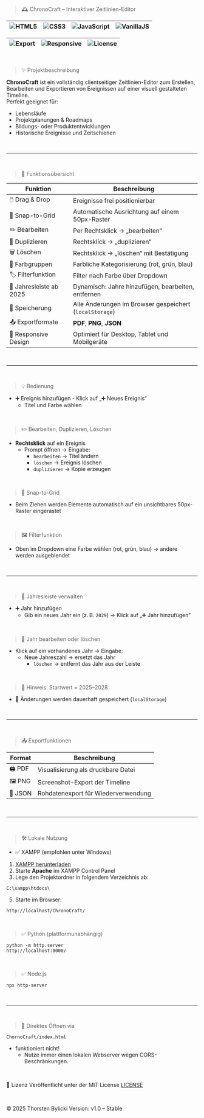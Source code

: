 > 🕰️ ChronoCraft – Interaktiver Zeitlinien-Editor

![HTML5](https://img.shields.io/badge/HTML5-%23E34F26?style=for-the-badge&logo=html5&logoColor=white) | ![CSS3](https://img.shields.io/badge/CSS3-%231572B6?style=for-the-badge&logo=css3&logoColor=white) | ![JavaScript](https://img.shields.io/badge/JavaScript-%23F7DF1E?style=for-the-badge&logo=javascript&logoColor=black) | ![VanillaJS](https://img.shields.io/badge/Vanilla_JS-pure-yellow?style=for-the-badge&logo=javascript) |
|---|---|---|---|

| ![Export](https://img.shields.io/badge/Export-PDF%20%7C%20PNG%20%7C%20JSON-00fff7?style=for-the-badge) | ![Responsive](https://img.shields.io/badge/Responsive-Yes-green?style=for-the-badge) | ![License](https://img.shields.io/badge/License-MIT-informational?style=for-the-badge) |
|---|---|---|

<br>

> ✨ Projektbeschreibung

**ChronoCraft** ist ein vollständig clientseitiger Zeitlinien-Editor zum Erstellen, Bearbeiten und Exportieren von Ereignissen auf einer visuell gestalteten Timeline.  
Perfekt geeignet für:

- Lebensläufe
- Projektplanungen & Roadmaps
- Bildungs- oder Produktentwicklungen
- Historische Ereignisse und Zeitschienen

<br>

---

<br>

> 🔧 Funktionsübersicht

| Funktion                | Beschreibung                                               |
|-------------------------|------------------------------------------------------------|
| 🖱️ Drag & Drop           | Ereignisse frei positionierbar                            |
| 📐 Snap-to-Grid          | Automatische Ausrichtung auf einem 50px-Raster            |
| ✏️ Bearbeiten            | Per Rechtsklick → „bearbeiten“                            |
| 🔁 Duplizieren           | Rechtsklick → „duplizieren“                               |
| 🗑️ Löschen               | Rechtsklick → „löschen“ mit Bestätigung                   |
| 🎨 Farbgruppen           | Farbliche Kategorisierung (rot, grün, blau)               |
| 🏷️ Filterfunktion        | Filter nach Farbe über Dropdown                           |
| 📅 Jahresleiste ab 2025  | Dynamisch: Jahre hinzufügen, bearbeiten, entfernen        |
| 🧠 Speicherung           | Alle Änderungen im Browser gespeichert (`localStorage`)   |
| 📤 Exportformate         | **PDF**, **PNG**, **JSON**                                |
| 📱 Responsive Design     | Optimiert für Desktop, Tablet und Mobilgeräte             |

<br>

---

<br>

> 💡 Bedienung
  -  ➕ Ereignis hinzufügen
    - Klick auf „➕ Neues Ereignis“
      - Titel und Farbe wählen

<br>

> ✏️ Bearbeiten, Duplizieren, Löschen
  - **Rechtsklick** auf ein Ereignis
    - Prompt öffnen → Eingabe:
       - `bearbeiten` → Titel ändern
       - `löschen` → Ereignis löschen
       - `duplizieren` → Kopie erzeugen

<br>

> 🎯 Snap-to-Grid
  - Beim Ziehen werden Elemente automatisch auf ein unsichtbares 50px-Raster eingerastet

<br>

> 🖼️ Filterfunktion
  - Oben im Dropdown eine Farbe wählen (rot, grün, blau) → andere werden ausgeblendet

<br>

---

<br>

> 📅 Jahresleiste verwalten

  - ➕ Jahr hinzufügen
    - Gib ein neues Jahr ein (z. B. `2029`) → Klick auf „➕ Jahr hinzufügen“

<br>

> 🧾 Jahr bearbeiten oder löschen
  - Klick auf ein vorhandenes Jahr → Eingabe:
    - Neue Jahreszahl → ersetzt das Jahr
      - `löschen` → entfernt das Jahr aus der Leiste

<br>

> 📌 Hinweis: Startwert = 2025–2028  
  - 💾 Änderungen werden dauerhaft gespeichert (`localStorage`)

<br>

---

<br>

> 📤 Exportfunktionen

| Format | Beschreibung |
|--------|--------------|
| 🖨️ PDF   | Visualisierung als druckbare Datei |
| 🖼️ PNG   | Screenshot-Export der Timeline       |
| 📁 JSON | Rohdatenexport für Wiederverwendung  |

<br>

---

<br>

> 🛠️ Lokale Nutzung
  - ✅ XAMPP (empfohlen unter Windows)

1. [XAMPP herunterladen](https://www.apachefriends.org/de/index.html)
2. Starte **Apache** im XAMPP Control Panel
3. Lege den Projektordner in folgendem Verzeichnis ab:

```yarn
C:\xampp\htdocs\
```

5. Starte im Browser:
   
```yarn
http://localhost/ChronoCraft/
```

<br>

> ✅ Python (plattformunabhängig)

```yarn
python -m http.server
http://localhost:8000/
```

<br>

> ✅ Node.js

```yarn
npx http-server
```

<br>

---

<br>

>🛑 Direktes Öffnen via

```yarn
ChornoCraft/index.html
````

- funktioniert nicht!
  - Nutze immer einen lokalen Webserver wegen CORS-Beschränkungen.

<br>

📝 Lizenz
Veröffentlicht unter der MIT License [LICENSE](LICENSE)

<br>

© 2025 Thorsten Bylicki
Version: v1.0 – Stable
